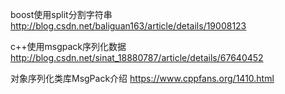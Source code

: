 boost使用split分割字符串
http://blog.csdn.net/baliguan163/article/details/19008123

c++使用msgpack序列化数据
http://blog.csdn.net/sinat_18880787/article/details/67640452

对象序列化类库MsgPack介绍
https://www.cppfans.org/1410.html
